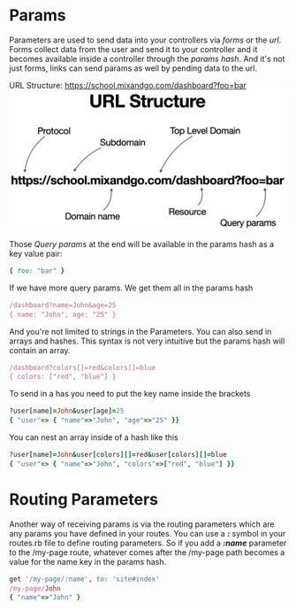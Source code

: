 # Params

Parameters are used to send data into your controllers via _forms_ or the _url_. Forms collect data from the user and send it to your controller and it becomes available inside a controller through the _params hash_. And it's not just forms, links can send params as well by pending data to the url.

URL Structure:
https://school.mixandgo.com/dashboard?foo=bar
![URL Structure](/Images/controllers_2.png)

Those _Query params_ at the end will be available in the params hash as a key value pair:
```ruby
{ foo: "bar" }
```
If we have more query params. We get them all in the params hash
```ruby
/dashboard?name=John&age=25
{ name: "John", age: "25" }
```
And you're not limited to strings in the Parameters. You can also send in arrays and hashes. This syntax is not very intuitive but the params hash will contain an array.
```ruby
/dashboard?colors[]=red&colors[]=blue
{ colors: ["red", "blue"] }
```
To send in a has you need to put the key name inside the brackets
```ruby
?user[name]=John&user[age]=25
{ "user"=> { "name"=>"John", "age"=>"25" }}
```
You can nest an array inside of a hash like this
```ruby
?user[name]=John&user[colors][]=red&user[colors][]=blue
{ "user"=> { "name"=>"John", "colors"=>["red", "blue"] }}
```
# Routing Parameters
Another way of receiving params is via the routing parameters which are any params you have defined in your routes. You  can use a _**:**_ symbol in your routes.rb file to define routing parameters. So if you add a _**:name**_ parameter to the /my-page route, whatever comes after the /my-page path becomes a value for the name key in the params hash.
```ruby
get '/my-page/:name', to: 'site#index'
/my-page/John
{ "name"=>"John" }
```
